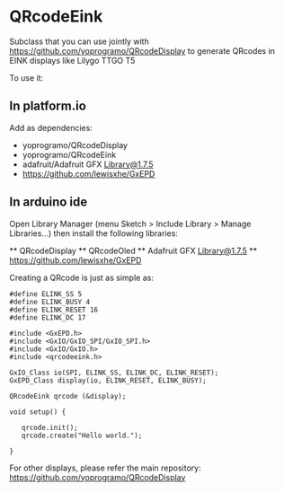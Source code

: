 # QRcodeEink

Subclass that you can use jointly with https://github.com/yoprogramo/QRcodeDisplay to generate QRcodes in EINK displays like Lilygo TTGO T5

To use it:

## In platform.io 

Add as dependencies:

 * yoprogramo/QRcodeDisplay
 * yoprogramo/QRcodeEink
 * adafruit/Adafruit GFX Library@1.7.5
 * https://github.com/lewisxhe/GxEPD

## In arduino ide 

Open Library Manager (menu Sketch > Include Library > Manage Libraries…) then install the following libraries:

 ** QRcodeDisplay
 ** QRcodeOled
 ** Adafruit GFX Library@1.7.5
 ** https://github.com/lewisxhe/GxEPD

 
Creating a QRcode is just as simple as:

 ```
#define ELINK_SS 5
#define ELINK_BUSY 4
#define ELINK_RESET 16
#define ELINK_DC 17

#include <GxEPD.h>
#include <GxIO/GxIO_SPI/GxIO_SPI.h>
#include <GxIO/GxIO.h>
#include <qrcodeeink.h>

GxIO_Class io(SPI, ELINK_SS, ELINK_DC, ELINK_RESET);
GxEPD_Class display(io, ELINK_RESET, ELINK_BUSY);

QRcodeEink qrcode (&display);

void setup() {

    qrcode.init();
    qrcode.create("Hello world.");

}

 ```

 For other displays, please refer the main repository: https://github.com/yoprogramo/QRcodeDisplay
